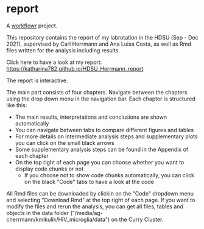 # report

A [workflowr][] project.

[workflowr]: https://github.com/jdblischak/workflowr

This repository contains the report of my labrotation in the HDSU (Sep - Dec
2021), supervised by Carl Herrmann and Ana Luisa Costa, as well as Rmd files 
written for the analysis including results.

Click here to have a look at my report: https://katharina782.github.io/HDSU_Herrmann_report

The report is interactive. 

The main part consists of four chapters. Navigate between the chapters using 
the drop down menu in the navigation bar. Each chapter is structured like this:

* The main results, interpretations and conclusions are shown automatically
* You can navigate between tabs to compare different figures and tables
* For more details on intermediate analysis steps and supplementary plots you
can click on the small black arrows
* Some supplementary analysis steps can be found in the Appendix of each chapter
* On the top right of each page you can choose whether you want to display 
code chunks or not
  + If you choose not to show code chunks automatically, you can click on the 
  black "Code" tabs to have a look at the code
  

All Rmd files can be downloaded by clickin on the "Code" dropdown menu and 
selecting "Download Rmd" at the top right of each page. If you want to modify 
the files and rerun the analysis, you can get all files, tables and objects
in the data folder ("/media/ag-cherrmann/kmikulik/HIV_microglia/data") on the Curry Cluster.
